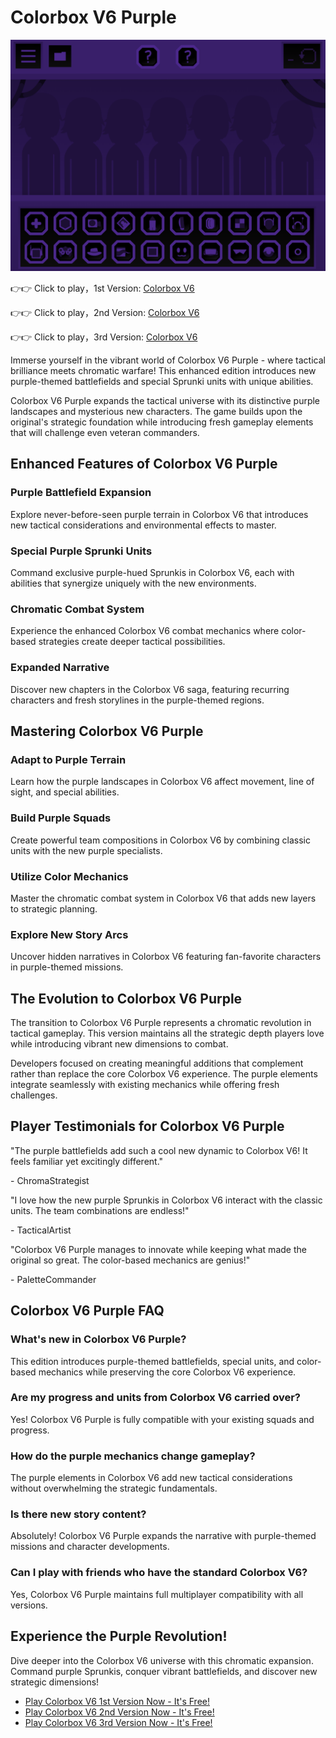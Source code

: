 # Colorbox V6 Purple

![Colorbox V6](https://raw.githubusercontent.com/sprunkiscrunkly/colorbox-v6/refs/heads/main/colorbox-v6.png "Colorbox V6")

👉👉 Click to play，1st Version: [Colorbox V6](https://sprunksters.com/colorbox-v6/ "Colorbox V6")

👉👉 Click to play，2nd Version: [Colorbox V6](https://sprunkiscrunkly.com/colorbox-v6/ "Colorbox V6")

👉👉 Click to play，3rd Version: [Colorbox V6](https://sprunkipyramixed.com/colorbox-v6/ "Colorbox V6")

Immerse yourself in the vibrant world of Colorbox V6 Purple - where tactical brilliance meets chromatic warfare! This enhanced edition introduces new purple-themed battlefields and special Sprunki units with unique abilities.

Colorbox V6 Purple expands the tactical universe with its distinctive purple landscapes and mysterious new characters. The game builds upon the original's strategic foundation while introducing fresh gameplay elements that will challenge even veteran commanders.

## Enhanced Features of Colorbox V6 Purple

### Purple Battlefield Expansion

Explore never-before-seen purple terrain in Colorbox V6 that introduces new tactical considerations and environmental effects to master.

### Special Purple Sprunki Units

Command exclusive purple-hued Sprunkis in Colorbox V6, each with abilities that synergize uniquely with the new environments.

### Chromatic Combat System

Experience the enhanced Colorbox V6 combat mechanics where color-based strategies create deeper tactical possibilities.

### Expanded Narrative

Discover new chapters in the Colorbox V6 saga, featuring recurring characters and fresh storylines in the purple-themed regions.

## Mastering Colorbox V6 Purple

### Adapt to Purple Terrain

Learn how the purple landscapes in Colorbox V6 affect movement, line of sight, and special abilities.

### Build Purple Squads

Create powerful team compositions in Colorbox V6 by combining classic units with the new purple specialists.

### Utilize Color Mechanics

Master the chromatic combat system in Colorbox V6 that adds new layers to strategic planning.

### Explore New Story Arcs

Uncover hidden narratives in Colorbox V6 featuring fan-favorite characters in purple-themed missions.

## The Evolution to Colorbox V6 Purple

The transition to Colorbox V6 Purple represents a chromatic revolution in tactical gameplay. This version maintains all the strategic depth players love while introducing vibrant new dimensions to combat.

Developers focused on creating meaningful additions that complement rather than replace the core Colorbox V6 experience. The purple elements integrate seamlessly with existing mechanics while offering fresh challenges.

## Player Testimonials for Colorbox V6 Purple

"The purple battlefields add such a cool new dynamic to Colorbox V6! It feels familiar yet excitingly different."

\- ChromaStrategist

"I love how the new purple Sprunkis in Colorbox V6 interact with the classic units. The team combinations are endless!"

\- TacticalArtist

"Colorbox V6 Purple manages to innovate while keeping what made the original so great. The color-based mechanics are genius!"

\- PaletteCommander

## Colorbox V6 Purple FAQ

### What's new in Colorbox V6 Purple?

This edition introduces purple-themed battlefields, special units, and color-based mechanics while preserving the core Colorbox V6 experience.

### Are my progress and units from Colorbox V6 carried over?

Yes! Colorbox V6 Purple is fully compatible with your existing squads and progress.

### How do the purple mechanics change gameplay?

The purple elements in Colorbox V6 add new tactical considerations without overwhelming the strategic fundamentals.

### Is there new story content?

Absolutely! Colorbox V6 Purple expands the narrative with purple-themed missions and character developments.

### Can I play with friends who have the standard Colorbox V6?

Yes, Colorbox V6 Purple maintains full multiplayer compatibility with all versions.

## Experience the Purple Revolution!

Dive deeper into the Colorbox V6 universe with this chromatic expansion. Command purple Sprunkis, conquer vibrant battlefields, and discover new strategic dimensions!

- [Play Colorbox V6 1st Version Now - It's Free!](https://sprunksters.com/colorbox-v6/)
- [Play Colorbox V6 2nd Version Now - It's Free!](https://sprunkiscrunkly.com/colorbox-v6/)
- [Play Colorbox V6 3rd Version Now - It's Free!](https://sprunkipyramixed.com/colorbox-v6/)
